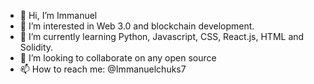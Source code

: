 - 👋 Hi, I’m Immanuel
- 👀 I’m interested in Web 3.0 and blockchain development.
- 🌱 I’m currently learning Python, Javascript, CSS, React.js, HTML and Solidity.
- 💞️ I’m looking to collaborate on any open source
- 📫 How to reach me: @Immanuelchuks7

<!---
immachuks7/immachuks7 is a ✨ special ✨ repository because its `README.md` (this file) appears on your GitHub profile.
You can click the Preview link to take a look at your changes.
--->
